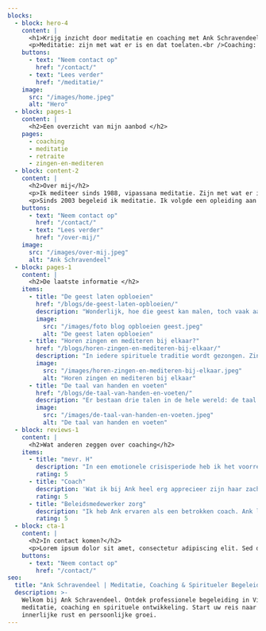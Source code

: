 ```yaml
---
blocks:
  - block: hero-4
    content: |
      <h1>Krijg inzicht door meditatie en coaching met Ank Schravendeel</h1>
      <p>Meditatie: zijn met wat er is en dat toelaten.<br />Coaching: je ervaring geeft inzicht en je leert je er toe verhouden.</p>
    buttons:
      - text: "Neem contact op"
        href: "/contact/"
      - text: "Lees verder"
        href: "/meditatie/"
    image:
      src: "/images/home.jpeg"
      alt: "Hero"
  - block: pages-1
    content: |
      <h2>Een overzicht van mijn aanbod </h2>
    pages:
      - coaching
      - meditatie
      - retraite
      - zingen-en-mediteren
  - block: content-2
    content: |
      <h2>Over mij</h2>
      <p>Ik mediteer sinds 1988, vipassana meditatie. Zijn met wat er is, toelaten, ontdekken. Dat is de basis om als meditatie begeleider en als coach te werken.</p>
      <p>Sinds 2003 begeleid ik meditatie. Ik volgde een opleiding aan de School voor Coaching, en sinds 2005 heb ik een coachingspraktijk.</p>
    buttons:
      - text: "Neem contact op"
        href: "/contact/"
      - text: "Lees verder"
        href: "/over-mij/"
    image:
      src: "/images/over-mij.jpeg"
      alt: "Ank Schravendeel"
  - block: pages-1
    content: |
      <h2>De laatste informatie </h2>
    items:
      - title: "De geest laten opbloeien"
        href: "/blogs/de-geest-laten-opbloeien/"
        description: "Wonderlijk, hoe die geest kan malen, toch vaak aangejaagd door bezorgdheid. En hoe die geest zich kan ontwikkelen, kan opbloeien."
        image:
          src: "/images/foto blog opbloeien geest.jpeg"
          alt: "De geest laten opbloeien"
      - title: "Horen zingen en mediteren bij elkaar?"
        href: "/blogs/horen-zingen-en-mediteren-bij-elkaar/"
        description: "In iedere spirituele traditie wordt gezongen. Zingen opent het hart, het resoneert in het lichaam, het harmoniseert de geest."
        image:
          src: "/images/horen-zingen-en-mediteren-bij-elkaar.jpeg"
          alt: "Horen zingen en mediteren bij elkaar"
      - title: "De taal van handen en voeten"
        href: "/blogs/de-taal-van-handen-en-voeten/"
        description: "Er bestaan drie talen in de hele wereld: de taal van stilte, de taal van handen, de taal van woorden."
        image:
          src: "/images/de-taal-van-handen-en-voeten.jpeg"
          alt: "De taal van handen en voeten"
  - block: reviews-1
    content: |
      <h2>Wat anderen zeggen over coaching</h2>
    items:
      - title: "mevr. H"
        description: "In een emotionele crisisperiode heb ik het voorrecht gehad gecoacht te worden door Ank. Ik kan met volle overtuiging zeggen dat dat een transformerende ervaring is geweest. Ik voelde me altijd op mijn gemak tijdens onze sessies en kon mijn diepste gevoelens en gedachten delen. Dankzij een niet-oordelende aanwezigheid, een meelevende blik, vanuit een ander perspectief en vooral: door de juiste open vragen te stellen, kwam ik tot dieper inzicht in mezelf."
        rating: 5
      - title: "Coach"
        description: 'Wat ik bij Ank heel erg apprecieer zijn haar zacht luisterend oor en scherpe kijk. Zij doorziet haarfijn waar de "knobbel" zit, stelt precies de vragen die ertoe doen en nodigt je zo op een heel vriendelijke en aanmoedigende manier uit om de dingen vanuit een andere hoek te bekijken, die verruimend en inzichtelijk werkt. Ik voel veel dankbaarheid voor alle gesprekken die we hadden.'
        rating: 5
      - title: "Beleidsmedewerker zorg"
        description: "Ik heb Ank ervaren als een betrokken coach. Ank liet mij eigenaar zijn en blijven van mijn eigen vraag. Ze hielp me om mijn eigen antwoorden te vinden. Ze maakte daarbij gebruik van verschillende technieken die ze op de juiste momenten wist in te zetten, zoals opstellingen en voice dialogue. Na een aantal sessies kon ik keuzes maken waarmee ik weer verder kon op mijn levenspad."
        rating: 5
  - block: cta-1
    content: |
      <h2>In contact komen?</h2>
      <p>Lorem ipsum dolor sit amet, consectetur adipiscing elit. Sed do eiusmod tempor incididunt ut labore et dolore magna aliqua.</p>
    buttons:
      - text: "Neem contact op"
        href: "/contact/"
seo:
  title: "Ank Schravendeel | Meditatie, Coaching & Spiritueler Begeleiding"
  description: >-
    Welkom bij Ank Schravendeel. Ontdek professionele begeleiding in Vipassana
    meditatie, coaching en spirituele ontwikkeling. Start uw reis naar
    innerlijke rust en persoonlijke groei.
---
```

